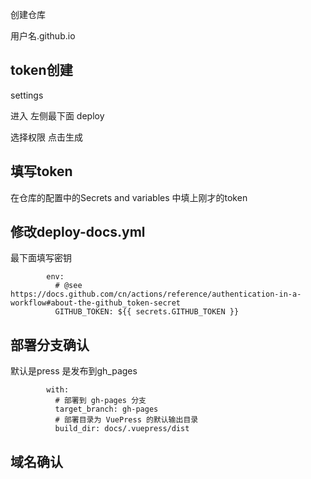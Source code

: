 创建仓库

用户名.github.io

## token创建

settings 

进入 左侧最下面  deploy 

选择权限 点击生成

## 填写token

在仓库的配置中的Secrets and variables 中填上刚才的token



## 修改deploy-docs.yml



最下面填写密钥

```
        env:
          # @see https://docs.github.com/cn/actions/reference/authentication-in-a-workflow#about-the-github_token-secret
          GITHUB_TOKEN: ${{ secrets.GITHUB_TOKEN }}
```

## 部署分支确认

默认是press 是发布到gh_pages

```
        with:
          # 部署到 gh-pages 分支
          target_branch: gh-pages
          # 部署目录为 VuePress 的默认输出目录
          build_dir: docs/.vuepress/dist
```



## 域名确认

```

```



